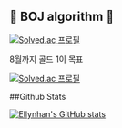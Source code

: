 ## 💪 BOJ algorithm 💪
[![Solved.ac
프로필](http://mazassumnida.wtf/api/mini/generate_badge?boj=wown252)](https://github.com/ellynhan/algorithm)

8월까지 골드 1이 목표

[![Solved.ac
프로필](http://mazassumnida.wtf/api/v2/generate_badge?boj=wown252)](https://solved.ac/wown252)


##Github Stats

[![Ellynhan's GitHub stats](https://github-readme-stats.vercel.app/api?username=ellynhan)](https://github.com/anuraghazra/github-readme-stats)


<!--
**ellynhan/ellynhan** is a ✨ _special_ ✨ repository because its `README.md` (this file) appears on your GitHub profile.

Here are some ideas to get you started:

- 🔭 I’m currently working on ...
- 🌱 I’m currently learning ...
- 👯 I’m looking to collaborate on ...
- 🤔 I’m looking for help with ...
- 💬 Ask me about ...
- 📫 How to reach me: ...
- 😄 Pronouns: ...
- ⚡ Fun fact: ...
-->
